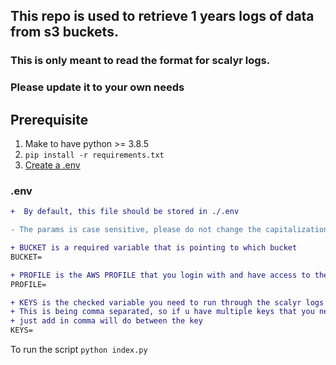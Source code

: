 ## This repo is used to retrieve 1 years logs of data from s3 buckets.
### This is only meant to read the format for scalyr logs. 
### Please update it to your own needs

## Prerequisite
1. Make to have python >= 3.8.5
2. `pip install -r requirements.txt`
3. [Create a .env](#env)

### .env
```diff
+  By default, this file should be stored in ./.env

- The params is case sensitive, please do not change the capitalization

+ BUCKET is a required variable that is pointing to which bucket
BUCKET=

+ PROFILE is the AWS PROFILE that you login with and have access to the s3 bucket
PROFILE=

+ KEYS is the checked variable you need to run through the scalyr logs
+ This is being comma separated, so if u have multiple keys that you need to check 
+ just add in comma will do between the key
KEYS=
```

To run the script
`python index.py`